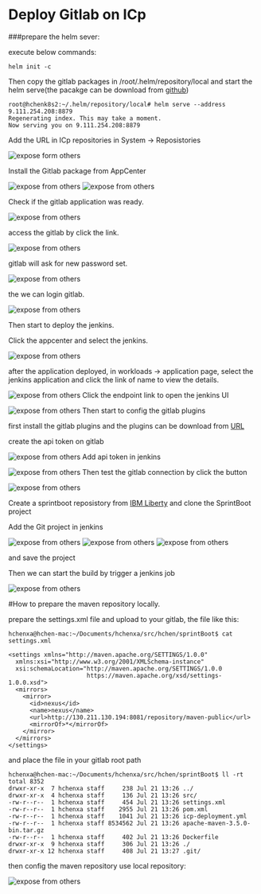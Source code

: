 
# Deploy Gitlab on ICp


###prepare the helm sever:

execute below commands:

```
helm init -c
```

Then copy the gitlab packages in /root/.helm/repository/local and start the helm serve(the pacakge can be download from [github](https://github.ibm.com/qiujian/cfc-charts/blob/icbc/gitlab-ce-0.1.7.tgz))

```
root@hchenk8s2:~/.helm/repository/local# helm serve --address 9.111.254.208:8879
Regenerating index. This may take a moment.
Now serving you on 9.111.254.208:8879
```


Add the URL in ICp repositories in System -> Reposistories

![expose form others](img/repositories.png)

Install the Gitlab package from AppCenter

![expose from others](img/gitlab_appcenter.png)
![expose from others](img/gitlab_install.png)

Check if the gitlab application was ready.

![expose from others](img/gitlab_application.png)


access the gitlab by click the link.

![expose from others](img/gitlab_detail.png)

gitlab will ask for new password set.

![expose from others](img/gitlab_access.png)

the we can login gitlab.

![expose from others](img/gitlab_login.png)



Then start to deploy the jenkins.

Click the appcenter and select the jenkins.

![expose from others](img/jenkins.png)

after the application deployed, in workloads -> application page, select the jenkins application and click the link of name to view the details.

![expose from others](img/jenkins_detail.png)
Click the endpoint link to open the jenkins UI

![expose from others](img/jenkins_ui.png)
Then start to config the gitlab plugins


first install the gitlab plugins and the plugins can be download from [URL](https://wiki.jenkins.io/display/JENKINS/GitLab+Plugin)

create the api token on gitlab

![expose from others](img/api_token.png)
Add api token in jenkins

![expose from others](img/jenkins_apitoken_setting.png)
Then test the gitlab connection by click the button

![expose from others](img/test_jenkins_connection.png)

Create a sprintboot reposistory from [IBM Liberty](https://liberty-app-accelerator.wasdev.developer.ibm.com/start/) and clone the SprintBoot project


Add the Git project in jenkins

![expose from others](img/general.png)
![expose from others](img/general2.png)
![expose from others](img/general3.png)

and save the project

Then we can start the build by trigger a jenkins job

![expose from others](img/build.png)




#How to prepare the maven repository locally.

prepare the settings.xml file and upload to your gitlab, the file like this:

```
hchenxa@hchen-mac:~/Documents/hchenxa/src/hchen/sprintBoot$ cat settings.xml

<settings xmlns="http://maven.apache.org/SETTINGS/1.0.0"
  xmlns:xsi="http://www.w3.org/2001/XMLSchema-instance"
  xsi:schemaLocation="http://maven.apache.org/SETTINGS/1.0.0
                      https://maven.apache.org/xsd/settings-1.0.0.xsd">
  <mirrors>
    <mirror>
      <id>nexus</id>
      <name>nexus</name>
      <url>http://130.211.130.194:8081/repository/maven-public</url>
      <mirrorOf>*</mirrorOf>
    </mirror>
  </mirrors>
</settings>

```

and place the file in your gitlab root path

```
hchenxa@hchen-mac:~/Documents/hchenxa/src/hchen/sprintBoot$ ll -rt
total 8352
drwxr-xr-x  7 hchenxa staff     238 Jul 21 13:26 ../
drwxr-xr-x  4 hchenxa staff     136 Jul 21 13:26 src/
-rw-r--r--  1 hchenxa staff     454 Jul 21 13:26 settings.xml
-rw-r--r--  1 hchenxa staff    2955 Jul 21 13:26 pom.xml
-rw-r--r--  1 hchenxa staff    1041 Jul 21 13:26 icp-deployment.yml
-rw-r--r--  1 hchenxa staff 8534562 Jul 21 13:26 apache-maven-3.5.0-bin.tar.gz
-rw-r--r--  1 hchenxa staff     402 Jul 21 13:26 Dockerfile
drwxr-xr-x  9 hchenxa staff     306 Jul 21 13:26 ./
drwxr-xr-x 12 hchenxa staff     408 Jul 21 13:27 .git/
```

then config the maven repository use local repository:


![expose from others](img/local_repository.png)


